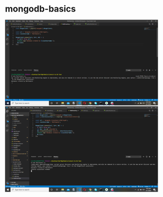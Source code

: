 # mongodb-basics
![create database](./images/createDb.png)
![create collection](./images/createCollection.png)